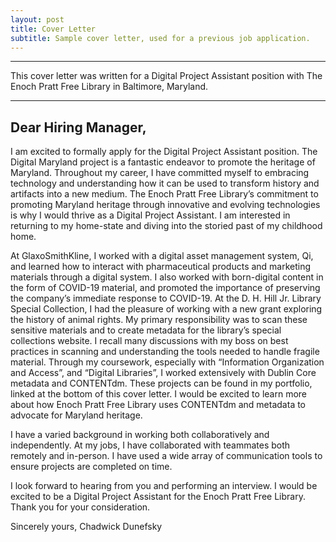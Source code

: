 ```yaml
---
layout: post
title: Cover Letter
subtitle: Sample cover letter, used for a previous job application.  
---
```


-----------------------------------------------------

This cover letter was written for a Digital Project Assistant position with The Enoch Pratt Free Library in Baltimore, Maryland.

-----------------------------------------------------

## Dear Hiring Manager,

I am excited to formally apply for the Digital Project Assistant position. The Digital Maryland project is a fantastic endeavor to promote the heritage of Maryland. Throughout my career, I have committed myself to embracing technology and understanding how it can be used to transform history and artifacts into a new medium. The Enoch Pratt Free Library’s commitment to promoting Maryland heritage through innovative and evolving technologies is why I would thrive as a Digital Project Assistant. I am interested in returning to my home-state and diving into the storied past of my childhood home.


At GlaxoSmithKline, I worked with a digital asset management system, Qi, and learned how to interact with pharmaceutical products and marketing materials through a digital system. I also worked with born-digital content in the form of COVID-19 material, and promoted the importance of preserving the company’s immediate response to COVID-19. At the D. H. Hill Jr. Library Special Collection, I had the pleasure of working with a new grant exploring the history of animal rights. My primary responsibility was to scan these sensitive materials and to create metadata for the library’s special collections website. I recall many discussions with my boss on best practices in scanning and understanding the tools needed to handle fragile material. Through my coursework, especially with “Information Organization and Access”, and “Digital Libraries”, I worked extensively with Dublin Core metadata and CONTENTdm. These projects can be found in my portfolio, linked at the bottom of this cover letter. I would be excited to learn more about how Enoch Pratt Free Library uses CONTENTdm and metadata to advocate for Maryland heritage.


I have a varied background in working both collaboratively and independently. At my jobs, I have collaborated with teammates both remotely and in-person. I have used a wide array of communication tools to ensure projects are completed on time.


I look forward to hearing from you and performing an interview. I would be excited to be a Digital Project Assistant for the Enoch Pratt Free Library. Thank you for your consideration.


Sincerely yours,
Chadwick Dunefsky
